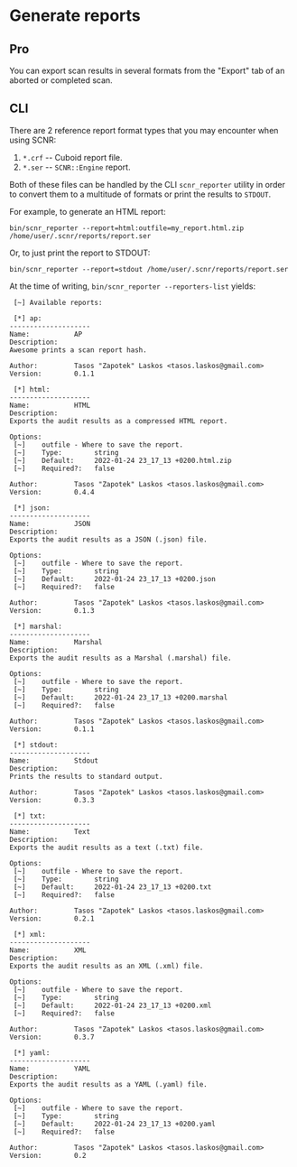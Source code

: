 # Generate reports

## Pro

You can export scan results in several formats from the "Export" tab of an aborted or completed scan.

## CLI

There are 2 reference report format types that you may encounter when using SCNR:

1. `*.crf` -- Cuboid report file.
1. `*.ser` -- `SCNR::Engine` report.

Both of these files can be handled by the CLI `scnr_reporter` utility in order
to convert them to a multitude of formats or print the results to `STDOUT`.

For example, to generate an HTML report:

`bin/scnr_reporter --report=html:outfile=my_report.html.zip /home/user/.scnr/reports/report.ser`

Or, to just print the report to STDOUT:

`bin/scnr_reporter --report=stdout /home/user/.scnr/reports/report.ser`

At the time of writing, `bin/scnr_reporter --reporters-list` yields:

```
 [~] Available reports:

 [*] ap:
--------------------
Name:           AP
Description:
Awesome prints a scan report hash.

Author:         Tasos "Zapotek" Laskos <tasos.laskos@gmail.com>
Version:        0.1.1

 [*] html:
--------------------
Name:           HTML
Description:
Exports the audit results as a compressed HTML report.

Options:
 [~]    outfile - Where to save the report.
 [~]    Type:        string
 [~]    Default:     2022-01-24 23_17_13 +0200.html.zip
 [~]    Required?:   false

Author:         Tasos "Zapotek" Laskos <tasos.laskos@gmail.com>
Version:        0.4.4

 [*] json:
--------------------
Name:           JSON
Description:
Exports the audit results as a JSON (.json) file.

Options:
 [~]    outfile - Where to save the report.
 [~]    Type:        string
 [~]    Default:     2022-01-24 23_17_13 +0200.json
 [~]    Required?:   false

Author:         Tasos "Zapotek" Laskos <tasos.laskos@gmail.com>
Version:        0.1.3

 [*] marshal:
--------------------
Name:           Marshal
Description:
Exports the audit results as a Marshal (.marshal) file.

Options:
 [~]    outfile - Where to save the report.
 [~]    Type:        string
 [~]    Default:     2022-01-24 23_17_13 +0200.marshal
 [~]    Required?:   false

Author:         Tasos "Zapotek" Laskos <tasos.laskos@gmail.com>
Version:        0.1.1

 [*] stdout:
--------------------
Name:           Stdout
Description:
Prints the results to standard output.

Author:         Tasos "Zapotek" Laskos <tasos.laskos@gmail.com>
Version:        0.3.3

 [*] txt:
--------------------
Name:           Text
Description:
Exports the audit results as a text (.txt) file.

Options:
 [~]    outfile - Where to save the report.
 [~]    Type:        string
 [~]    Default:     2022-01-24 23_17_13 +0200.txt
 [~]    Required?:   false

Author:         Tasos "Zapotek" Laskos <tasos.laskos@gmail.com>
Version:        0.2.1

 [*] xml:
--------------------
Name:           XML
Description:
Exports the audit results as an XML (.xml) file.

Options:
 [~]    outfile - Where to save the report.
 [~]    Type:        string
 [~]    Default:     2022-01-24 23_17_13 +0200.xml
 [~]    Required?:   false

Author:         Tasos "Zapotek" Laskos <tasos.laskos@gmail.com>
Version:        0.3.7

 [*] yaml:
--------------------
Name:           YAML
Description:
Exports the audit results as a YAML (.yaml) file.

Options:
 [~]    outfile - Where to save the report.
 [~]    Type:        string
 [~]    Default:     2022-01-24 23_17_13 +0200.yaml
 [~]    Required?:   false

Author:         Tasos "Zapotek" Laskos <tasos.laskos@gmail.com>
Version:        0.2
```
